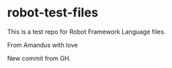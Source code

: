 # robot-test-files

This is a test repo for Robot Framework Language files.

From Amandus with love

New commit from GH. 
